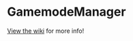 # GamemodeManager

[View the wiki](https://github.com/funtime-foxy1/GamemodeManager/wiki) for more info!

